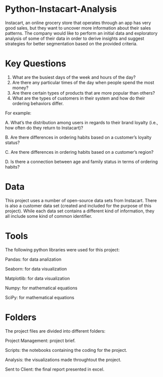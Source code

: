 # Python-Instacart-Analysis
Instacart, an online grocery store that operates through an app has very good sales, but they want to uncover more information about their sales patterns. 
The company would like to perform an initial data and exploratory analysis of some of their data in order to derive insights and suggest strategies for better segmentation based on the provided criteria.
# Key Questions 
1. What are the busiest days of the week and hours of the day?
2. Are there any particular times of the day when people spend the most money?
3. Are there certain types of products that are more popular than others? 
4. What are the types of customers in their system and how do their ordering behaviors differ. 

For example:

A. What’s the distribution among users in regards to their brand loyalty (i.e., how often do they return to Instacart)?

B. Are there differences in ordering habits based on a customer’s loyalty status?

C. Are there differences in ordering habits based on a customer’s region?

D. Is there a connection between age and family status in terms of ordering
habits?
# Data
This project uses a number of open-source data sets from Instacart. There is also a customer data set (created and included for the purpose of this project). While each data set contains a different kind of information, they all include some kind of common identifier.
# Tools
The following python libraries were used for this project:

  Pandas: for data analization

  Seaborn: for data visualization

  Matplotlib: for data visualization

  Numpy: for mathematical equations

  SciPy: for mathematical equations
  # Folders
The project files are divided into different folders:

Project Management: project brief.

Scripts: the notebooks containing the coding for the project.

Analysis: the visualizations made throughtout the project.

Sent to Client: the final report presented in excel.
